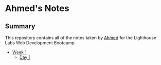 # Ahmed's Notes

## Summary

This repository contains all of the notes taken by [Ahmed](https://github.com/Alhajahmed) for the Lighthouse Labs Web Development Bootcamp.

- [Week 1](/Week_1)
  - [Day 1](/Week_1/Day_1)
